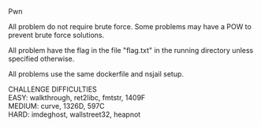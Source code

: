 Pwn

All problem do not require brute force. Some problems may have a POW to prevent brute force solutions.

All problem have the flag in the file "flag.txt" in the running directory unless specified otherwise.

All problems use the same dockerfile and nsjail setup.

CHALLENGE DIFFICULTIES  
EASY: walkthrough, ret2libc, fmtstr, 1409F  
MEDIUM: curve, 1326D, 597C  
HARD: imdeghost, wallstreet32, heapnot  
